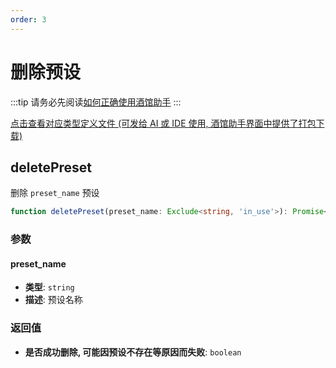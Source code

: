```yaml
---
order: 3
---
```


# 删除预设

:::tip
请务必先阅读[如何正确使用酒馆助手](/guide/基本用法/如何正确使用酒馆助手.md)
:::

[点击查看对应类型定义文件 (可发给 AI 或 IDE 使用, 酒馆助手界面中提供了打包下载)](https://github.com/N0VI028/JS-Slash-Runner/blob/main/%40types/function/preset.d.ts)

<CustomTOC />

## deletePreset

删除 `preset_name` 预设

```ts
function deletePreset(preset_name: Exclude<string, 'in_use'>): Promise<boolean>;
```

### 参数

#### preset_name

- **类型**: `string`
- **描述**: 预设名称

### 返回值

- **是否成功删除, 可能因预设不存在等原因而失败**: `boolean`
